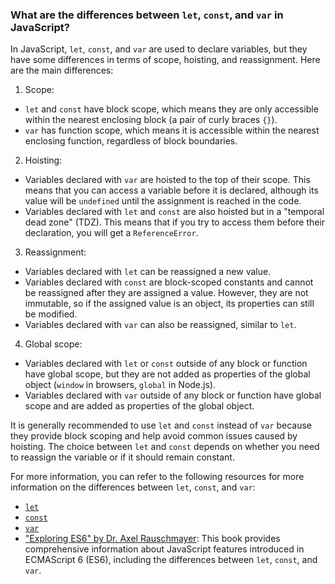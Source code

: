 ### What are the differences between `let`, `const`, and `var` in JavaScript?

In JavaScript, `let`, `const`, and `var` are used to declare variables, but they have some differences in terms of scope, hoisting, and reassignment. Here are the main differences:

1. Scope:
  - `let` and `const` have block scope, which means they are only accessible within the nearest enclosing block (a pair of curly braces `{}`).
  - `var` has function scope, which means it is accessible within the nearest enclosing function, regardless of block boundaries.

2. Hoisting:
  - Variables declared with `var` are hoisted to the top of their scope. This means that you can access a variable before it is declared, although its value will be `undefined` until the assignment is reached in the code.
  - Variables declared with `let` and `const` are also hoisted but in a "temporal dead zone" (TDZ). This means that if you try to access them before their declaration, you will get a `ReferenceError`.

3. Reassignment:
  - Variables declared with `let` can be reassigned a new value.
  - Variables declared with `const` are block-scoped constants and cannot be reassigned after they are assigned a value. However, they are not immutable, so if the assigned value is an object, its properties can still be modified.
  - Variables declared with `var` can also be reassigned, similar to `let`.

4. Global scope:
  - Variables declared with `let` or `const` outside of any block or function have global scope, but they are not added as properties of the global object (`window` in browsers, `global` in Node.js).
  - Variables declared with `var` outside of any block or function have global scope and are added as properties of the global object.

It is generally recommended to use `let` and `const` instead of `var` because they provide block scoping and help avoid common issues caused by hoisting. The choice between `let` and `const` depends on whether you need to reassign the variable or if it should remain constant.

For more information, you can refer to the following resources for more information on the differences between `let`, `const`, and `var`:

- [`let`](https://developer.mozilla.org/en-US/docs/Web/JavaScript/Reference/Statements/let)
- [`const`](https://developer.mozilla.org/en-US/docs/Web/JavaScript/Reference/Statements/const)
- [`var`](https://developer.mozilla.org/en-US/docs/Web/JavaScript/Reference/Statements/var)
- ["Exploring ES6" by Dr. Axel Rauschmayer](https://exploringjs.com/es6/): This book provides comprehensive information about JavaScript features introduced in ECMAScript 6 (ES6), including the differences between `let`, `const`, and `var`.
